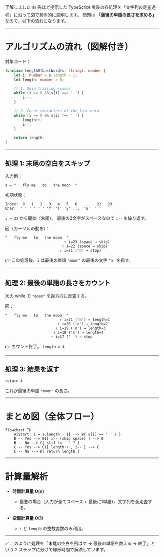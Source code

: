 了解しました 👍
先ほど提示した TypeScript 実装の各処理を「文字列の走査過程」に沿って図で具体的に説明します。
問題は **「最後の単語の長さを求める」** なので、以下の流れになります。

---

# アルゴリズムの流れ（図解付き）

対象コード：

```ts
function lengthOfLastWord(s: string): number {
    let i: number = s.length - 1;
    let length: number = 0;

    // 1. Skip trailing spaces
    while (i >= 0 && s[i] === ' ') {
        i--;
    }

    // 2. Count characters of the last word
    while (i >= 0 && s[i] !== ' ') {
        length++;
        i--;
    }

    return length;
}
```

---

## 処理 1: 末尾の空白をスキップ

入力例：

```
s = "   fly me   to   the moon  "
```

初期状態：

```
Index:  0   1   2   3   4   5   6   ...   22   23
Char:  ' ' ' ' ' ' 'f' 'l' 'y' ...  'n'  ' '
```

`i = 23` から開始（末尾）。
最後の2文字がスペースなので `i--` を繰り返す。

図（カーソルの動き）：

```
"   fly me   to   the moon  "
                           ↑ i=23 (space → skip)
                          ↑ i=22 (space → skip)
                         ↑ i=21 ('n' → stop)
```

👉 この処理後、`i` は最後の単語 `"moon"` の最後の文字 `'n'` を指す。

---

## 処理 2: 最後の単語の長さをカウント

次の while で `"moon"` を逆方向に走査する。

図：

```
"   fly me   to   the moon  "
                         ↑ i=21 ('n') → length=1
                        ↑ i=20 ('o') → length=2
                       ↑ i=19 ('o') → length=3
                      ↑ i=18 ('m') → length=4
                     ↑ i=17 (' ') → stop
```

👉 カウント終了。
`length = 4`

---

## 処理 3: 結果を返す

```
return 4
```

これが最後の単語 `"moon"` の長さ。

---

# まとめ図（全体フロー）

```mermaid
flowchart TD
    A[Start: i = s.length - 1] --> B{ s[i] == ' ' ? }
    B -- Yes --> B1[ i-- (skip space) ] --> B
    B -- No --> C{ s[i] != ' ' ? }
    C -- Yes --> C1[ length++ , i-- ] --> C
    C -- No --> D[ return length ]
```

---

# 計算量解析

- **時間計算量 O(n)**
    - 最悪の場合（入力が全てスペース + 最後に1単語）、文字列を全走査する。

- **空間計算量 O(1)**
    - `i` と `length` の整数変数のみ利用。

---

✅ このように処理を「末尾の空白を飛ばす → 最後の単語を数える → 終了」という 2 ステップに分けて線形時間で解決しています。
